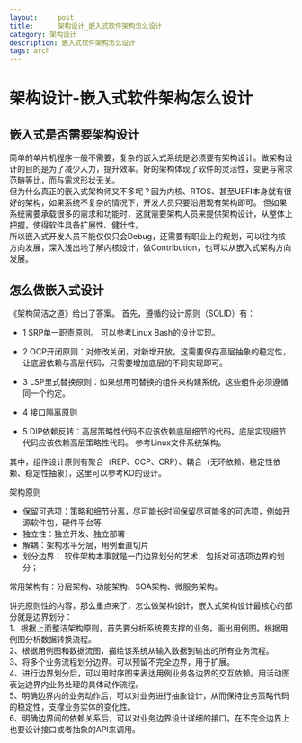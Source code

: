 ```yaml
---
layout:     post
title:      架构设计_嵌入式软件架构怎么设计
category: 架构设计
description: 嵌入式软件架构怎么设计
tags: arch
---
```


# 架构设计-嵌入式软件架构怎么设计

## 嵌入式是否需要架构设计
简单的单片机程序一般不需要，复杂的嵌入式系统是必须要有架构设计。做架构设计的目的是为了减少人力，提升效率。好的架构体现了软件的灵活性，变更与需求范畴等比，而与需求形状无关。<br>
但为什么真正的嵌入式架构师又不多呢？因为内核、RTOS、甚至UEFI本身就有很好的架构，如果系统不复杂的情况下，开发人员只要沿用现有架构即可。 但如果系统需要承载很多的需求和功能时，这就需要架构人员来提供架构设计，从整体上把握，使得软件具备扩展性、健壮性。<br>
所以嵌入式开发人员不能仅仅只会Debug，还需要有职业上的规划，可以往内核方向发展，深入浅出地了解内核设计，做Contribution，也可以从嵌入式架构方向发展。

## 怎么做嵌入式设计
《架构简洁之道》给出了答案。
首先，遵循的设计原则（SOLID）有：
- 1 SRP单一职责原则。 可以参考Linux Bash的设计实现。

- 2  OCP开闭原则：对修改关闭，对新增开放。这需要保存高层抽象的稳定性，让底层依赖与高层代码，只需要增加底层的不同实现即可。

- 3 LSP里式替换原则：如果想用可替换的组件来构建系统，这些组件必须遵循同一个约定。

- 4 接口隔离原则

- 5 DIP依赖反转：高层策略性代码不应该依赖底层细节的代码。底层实现细节代码应该依赖高层策略性代码。 参考Linux文件系统架构。

其中，组件设计原则有聚合（REP、CCP、CRP）、耦合（无环依赖、稳定性依赖、稳定性抽象），这里可以参考KO的设计。

架构原则 
- 保留可选项：策略和细节分离，尽可能长时间保留尽可能多的可选项，例如开源软件包，硬件平台等
- 独立性：独立开发、独立部署
- 解耦：架构水平分层，用例垂直切片
- 划分边界： 软件架构本事就是一门边界划分的艺术，包括对可选项边界的划分；

常用架构有：分层架构、功能架构、SOA架构、微服务架构。<br>

讲完原则性的内容，那么重点来了，怎么做架构设计，嵌入式架构设计最核心的部分就是边界划分：<br>
1、根据上面整洁架构原则，首先要分析系统要支撑的业务，画出用例图。根据用例图分析数据转换流程。<br>
2、根据用例图和数据流图，描绘该系统从输入数据到输出的所有业务流程。<br>
3、将多个业务流程划分边界。可以预留不完全边界，用于扩展。<br>
4、进行边界划分后，可以用时序图来表达用例业务各边界的交互依赖。用活动图表达边界内业务处理的具体动作流程。<br>
5、明确边界内的业务动作后，可以对业务进行抽象设计，从而保持业务策略代码的稳定性，支撑业务实体的变化性。<br>
6、明确边界间的依赖关系后，可以对业务边界设计详细的接口。在不完全边界上也要设计接口或者抽象的API来调用。